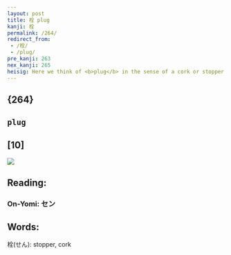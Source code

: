 ```yaml
---
layout: post
title: 栓 plug
kanji: 栓
permalink: /264/
redirect_from:
 - /栓/
 - /plug/
pre_kanji: 263
nex_kanji: 265
heisig: Here we think of <b>plug</b> in the sense of a cork or stopper used to seal the mouth of a bottle, water faucet, or something with liquid running out of it. Forgetting the abstract picture of the former frame, let us work with all the primitive units: <i>tree</i> . . . <i>umbrella</i> . . . <i>ball</i>. Imagine a <i>tree</i> with a faucet in the side out of which tennis <i>balls</i> are flowing, bouncing all over the ground by the hundreds. You fight your way up to it and shove your giant beach <i>umbrella</i> into the <i>tree</i> to <b>plug</b> it up.
---
```


## {264}

## `plug`

## [10]

<div class="stroke"><img src="E6A093.png" /></div>

## Reading:

### On-Yomi: セン

## Words:

栓(せん): stopper, cork
